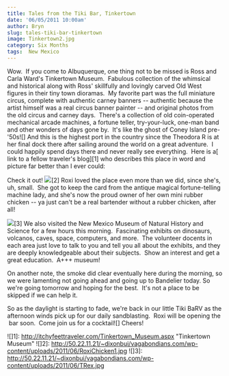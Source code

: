 ```yaml
---
title: Tales from the Tiki Bar, Tinkertown
date: '06/05/2011 10:00am'
author: Bryn
slug: tales-tiki-bar-tinkertown
image: Tinkertown2.jpg
category: Six Months
tags:  New Mexico
---
```

Wow.  If you come to Albuquerque, one thing not to be missed is Ross and Carla Ward's Tinkertown Museum.  Fabulous collection of the whimsical and historical along with Ross' skillfully and lovingly carved Old West figures in their tiny town dioramas.  My favorite part was the full miniature circus, complete with authentic carney banners -- authentic because the artist himself was a real circus banner painter -- and original photos from the old circus and carney days.  There's a collection of old coin-operated mechanical arcade machines, a fortune teller, try-your-luck, one-man band and other wonders of days gone by.  It's like the ghost of Coney Island pre-'50s![] And this is the highest port in the country since the Theodora R is at her final dock there after sailing around the world on a great adventure.  I could happily spend days there and never really see everything.  Here is a[ link to a fellow traveler's blog][1] who describes this place in word and picture far better than I ever could:

Check it out!
![](/user/images/2011/06/RoxiChicken1.jpg)[2] Roxi loved the place even more than we did, since she's, uh, small.  She got to keep the card from the antique magical fortune-telling machine lady, and she's now the proud owner of her own mini rubber chicken -- ya just can't be a real bartender without a rubber chicken, after all!

![](/user/images/2011/06/TRex.jpg)[3] We also visited the New Mexico Museum of Natural History and Science for a few hours this morning.  Fascinating exhibits on dinosaurs, volcanos, caves, space, computers, and more.  The volunteer docents in each area just love to talk to you and tell you all about the exhibits, and they are deeply knowledgeable about their subjects.  Show an interest and get a great education.  A+++ museum!

On another note, the smoke did clear eventually here during the morning, so we were lamenting not going ahead and going up to Bandelier today. So we're going tomorrow and hoping for the best.  It's not a place to be skipped if we can help it.

So as the daylight is starting to fade, we're back in our little Tiki BaRV as the afternoon winds pick up for our daily sandblasting.  Roxi will be opening the  bar soon.  Come join us for a cocktail![] Cheers!

 ![]1]: http://itchyfeettraveler.com/Tinkertown_Museum.aspx "Tinkertown Museum"
 ![]2]: http://50.22.11.21/~dixonbui/vagabondians.com/wp-content/uploads/2011/06/RoxiChicken1.jpg
 ![]3]: http://50.22.11.21/~dixonbui/vagabondians.com/wp-content/uploads/2011/06/TRex.jpg